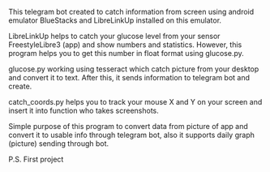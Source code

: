 This telegram bot created to catch information from screen using android emulator BlueStacks and LibreLinkUp installed on this emulator.



LibreLinkUp helps to catch your glucose level from your sensor FreestyleLibre3 (app) and show numbers and statistics. However, this program helps you to get this number in float format using glucose.py.

glucose.py working using tesseract which catch picture from your desktop and convert it to text. After this, it sends information to telegram bot and create.

catch_coords.py helps you to track your mouse X and Y on your screen and insert it into function who takes screenshots.



Simple purpose of this program to convert data from picture of app and convert it to usable info through telegram bot, also it supports daily graph (picture) sending through bot.  

P.S. First project
